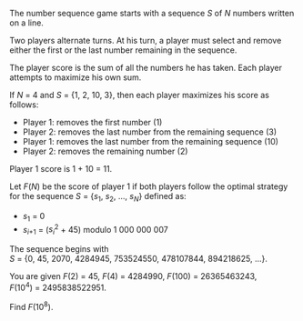 <p>The number sequence game starts with a sequence <var>S</var> of <var>N</var> numbers written on a line.</p>
<p>Two players alternate turns. At his turn, a player must select and remove either the first or the last number remaining in the sequence.</p>
<p>The player score is the sum of all the numbers he has taken. Each player attempts to maximize his own sum.</p>
If <var>N</var> = 4 and <var>S</var> = {1, 2, 10, 3}, then each player maximizes his score as follows:
<ul><li>Player 1: removes the first number (1)</li>
<li>Player 2: removes the last number from the remaining sequence (3)</li>
<li>Player 1: removes the last number from the remaining sequence (10)</li>
<li>Player 2: removes the remaining number (2)</li>
</ul><p>Player 1 score is 1 + 10 = 11.</p>
<p>Let <var>F</var>(<var>N</var>) be the score of player 1 if both players follow the optimal strategy for the sequence <var>S</var> = {<var>s</var><sub>1</sub>, <var>s</var><sub>2</sub>, ..., <var>s<sub>N</sub></var>} defined as:</p>
<ul><li><var>s</var><sub>1</sub> = 0</li>
<li><var>s</var><sub><var>i</var>+1</sub> = (<var>s<sub>i</sub></var><sup>2</sup> + 45) modulo 1 000 000 007</li>
</ul><p>The sequence begins with <var>S</var> = {0, 45, 2070, 4284945, 753524550, 478107844, 894218625, ...}.</p>
<p>You are given <var>F</var>(2) = 45, <var>F</var>(4) = 4284990, <var>F</var>(100) = 26365463243, <var>F</var>(10<sup>4</sup>) = 2495838522951.</p>
<p>Find <var>F</var>(10<sup>8</sup>).</p>

